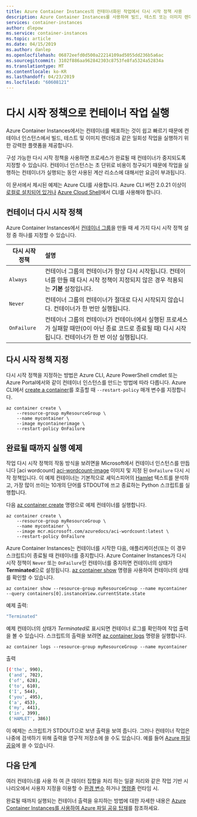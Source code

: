 ```yaml
---
title: Azure Container Instances의 컨테이너화된 작업에서 다시 시작 정책 사용
description: Azure Container Instances를 사용하여 빌드, 테스트 또는 이미지 렌더링 작업에서처럼 완료될 때까지 실행되는 작업을 실행하는 방법에 대해 알아봅니다.
services: container-instances
author: dlepow
ms.service: container-instances
ms.topic: article
ms.date: 04/15/2019
ms.author: danlep
ms.openlocfilehash: 06872eefd0d500a22214109ad5055dd236b5a6ac
ms.sourcegitcommit: 3102f886aa962842303c8753fe8fa5324a52834a
ms.translationtype: MT
ms.contentlocale: ko-KR
ms.lasthandoff: 04/23/2019
ms.locfileid: "60608121"
---
```

# <a name="run-containerized-tasks-with-restart-policies"></a>다시 시작 정책으로 컨테이너 작업 실행

Azure Container Instances에서는 컨테이너를 배포하는 것이 쉽고 빠르기 때문에 컨테이너 인스턴스에서 빌드, 테스트 및 이미지 렌더링과 같은 일회성 작업을 실행하기 위한 강력한 플랫폼을 제공합니다.

구성 가능한 다시 시작 정책을 사용하면 프로세스가 완료될 때 컨테이너가 중지되도록 지정할 수 있습니다. 컨테이너 인스턴스는 초 단위로 비용이 청구되기 때문에 작업을 실행하는 컨테이너가 실행되는 동안 사용된 계산 리소스에 대해서만 요금이 부과됩니다.

이 문서에서 제시된 예제는 Azure CLI를 사용합니다. Azure CLI 버전 2.0.21 이상이 [로컬로 설치되어 있거나][azure-cli-install] [Azure Cloud Shell](../cloud-shell/overview.md)에서 CLI를 사용해야 합니다.

## <a name="container-restart-policy"></a>컨테이너 다시 시작 정책

Azure Container Instances에서 [컨테이너 그룹](container-instances-container-groups.md)을 만들 때 세 가지 다시 시작 정책 설정 중 하나를 지정할 수 있습니다.

| 다시 시작 정책   | 설명 |
| ---------------- | :---------- |
| `Always` | 컨테이너 그룹의 컨테이너가 항상 다시 시작됩니다. 컨테이너를 만들 때 다시 시작 정책이 지정되지 않은 경우 적용되는 **기본** 설정입니다. |
| `Never` | 컨테이너 그룹의 컨테이너가 절대로 다시 시작되지 않습니다. 컨테이너가 한 번만 실행됩니다. |
| `OnFailure` | 컨테이너 그룹의 컨테이너가 컨테이너에서 실행된 프로세스가 실패할 때만(0이 아닌 종료 코드로 종료될 때) 다시 시작됩니다. 컨테이너가 한 번 이상 실행됩니다. |

## <a name="specify-a-restart-policy"></a>다시 시작 정책 지정

다시 시작 정책을 지정하는 방법은 Azure CLI, Azure PowerShell cmdlet 또는 Azure Portal에서와 같이 컨테이너 인스턴스를 만드는 방법에 따라 다릅니다. Azure CLI에서 [create a container][az-container-create]를 호출할 때 `--restart-policy` 매개 변수를 지정합니다.

```azurecli-interactive
az container create \
    --resource-group myResourceGroup \
    --name mycontainer \
    --image mycontainerimage \
    --restart-policy OnFailure
```

## <a name="run-to-completion-example"></a>완료될 때까지 실행 예제

작업 다시 시작 정책의 작동 방식을 보려면을 Microsoft에서 컨테이너 인스턴스를 만듭니다 [aci wordcount] [ aci-wordcount-image] 이미지 및 지정 된 `OnFailure` 다시 시작 정책입니다. 이 예제 컨테이너는 기본적으로 셰익스피어의 [Hamlet](http://shakespeare.mit.edu/hamlet/full.html) 텍스트를 분석하고, 가장 많이 쓰이는 10개의 단어를 STDOUT에 쓰고 종료하는 Python 스크립트를 실행합니다.

다음 [az container create][az-container-create] 명령으로 예제 컨테이너를 실행합니다.

```azurecli-interactive
az container create \
    --resource-group myResourceGroup \
    --name mycontainer \
    --image mcr.microsoft.com/azuredocs/aci-wordcount:latest \
    --restart-policy OnFailure
```

Azure Container Instances는 컨테이너를 시작한 다음, 애플리케이션(또는 이 경우 스크립트)이 종료될 때 컨테이너를 중지합니다. Azure Container Instances가 다시 시작 정책이 `Never` 또는 `OnFailure`인 컨테이너를 중지하면 컨테이너의 상태가 **Terminated**으로 설정됩니다. [az container show][az-container-show] 명령을 사용하여 컨테이너의 상태를 확인할 수 있습니다.

```azurecli-interactive
az container show --resource-group myResourceGroup --name mycontainer --query containers[0].instanceView.currentState.state
```

예제 출력:

```bash
"Terminated"
```

예제 컨테이너의 상태가 *Terminated*로 표시되면 컨테이너 로그를 확인하여 작업 출력을 볼 수 있습니다. 스크립트의 출력을 보려면 [az container logs][az-container-logs] 명령을 실행합니다.

```azurecli-interactive
az container logs --resource-group myResourceGroup --name mycontainer
```

출력

```bash
[('the', 990),
 ('and', 702),
 ('of', 628),
 ('to', 610),
 ('I', 544),
 ('you', 495),
 ('a', 453),
 ('my', 441),
 ('in', 399),
 ('HAMLET', 386)]
```

이 예제는 스크립트가 STDOUT으로 보낸 출력을 보여 줍니다. 그러나 컨테이너 작업은 나중에 검색하기 위해 출력을 영구적 저장소에 쓸 수도 있습니다. 예를 들어 [Azure 파일 공유](container-instances-mounting-azure-files-volume.md)에 쓸 수 있습니다.

## <a name="next-steps"></a>다음 단계

여러 컨테이너를 사용 하 여 큰 데이터 집합을 처리 하는 일괄 처리와 같은 작업 기반 시나리오에서 사용자 지정을 이용할 수 [환경 변수](container-instances-environment-variables.md) 하거나 [명령줄](container-instances-start-command.md) 런타임 시.

완료될 때까지 실행되는 컨테이너 출력을 유지하는 방법에 대한 자세한 내용은 [Azure Container Instances를 사용하여 Azure 파일 공유 탑재](container-instances-mounting-azure-files-volume.md)를 참조하세요.

<!-- LINKS - External -->
[aci-wordcount-image]: https://hub.docker.com/_/microsoft-azuredocs-aci-wordcount

<!-- LINKS - Internal -->
[az-container-create]: /cli/azure/container?view=azure-cli-latest#az-container-create
[az-container-logs]: /cli/azure/container?view=azure-cli-latest#az-container-logs
[az-container-show]: /cli/azure/container?view=azure-cli-latest#az-container-show
[azure-cli-install]: /cli/azure/install-azure-cli
